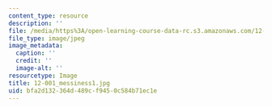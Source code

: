 ```yaml
---
content_type: resource
description: ''
file: /media/https%3A/open-learning-course-data-rc.s3.amazonaws.com/12-001-introduction-to-geology-fall-2013/bfa2d132364d489cf9450c584b71ec1e_12-001_messiness1.jpg
file_type: image/jpeg
image_metadata:
  caption: ''
  credit: ''
  image-alt: ''
resourcetype: Image
title: 12-001_messiness1.jpg
uid: bfa2d132-364d-489c-f945-0c584b71ec1e
---
```

